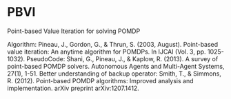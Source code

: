 # PBVI
Point-based Value Iteration for solving POMDP

Algorithm: Pineau, J., Gordon, G., & Thrun, S. (2003, August). Point-based value iteration: An anytime algorithm for POMDPs. In IJCAI (Vol. 3, pp. 1025-1032).
PseudoCode: Shani, G., Pineau, J., & Kaplow, R. (2013). A survey of point-based POMDP solvers. Autonomous Agents and Multi-Agent Systems, 27(1), 1-51.
Better understanding of backup operator: Smith, T., & Simmons, R. (2012). Point-based POMDP algorithms: Improved analysis and implementation. arXiv preprint arXiv:1207.1412.
